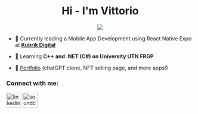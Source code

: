 <h1 align="center">Hi - I'm Vittorio</h1>

<p align="center">
  <img src="https://readme-typing-svg.herokuapp.com/?color=f21b1b&size=30&duration=3000&width=800&lines=Frontend+And+Mobile+developer+from+Argentina">
</p>

- 🔭 Currently leading a Mobile App Development using React Native Expo at [**Kubrik Digital**](https://www.linkedin.com/company/kubrik-digital/mycompany/)

- 🌱 Learning **C++ and .NET (C#) on University UTN FRGP**

- 🤩 [Portfolio](https://vittorio.fun/)  (chatGPT clone, NFT selling page, and more apps!)

<h3 align="left">Connect with me:</h3>
<p align="left">
<a href="https://www.linkedin.com/in/vittoopugliese" target="_blank" ><img align="center" src="https://cdn-icons-png.flaticon.com/512/145/145807.png" alt="linkedin" height="40" width="40" /></a>
<a href="https://soundcloud.com/vittoopugliese" target="_blank" ><img align="center" src="https://cdn-icons-png.flaticon.com/512/145/145809.png" alt="soundcloud" height="40" width="40" /></a>
</p>

